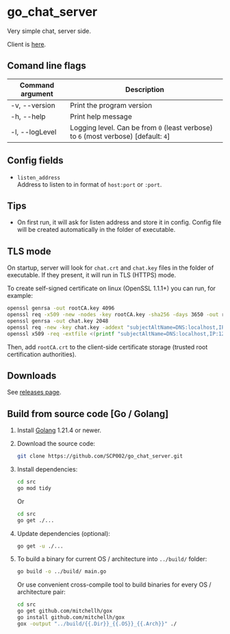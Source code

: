 # go_chat_server

Very simple chat, server side.

Client is [here](https://github.com/SCP002/go_chat_client).

## Comand line flags

| Command argument     | Description                                                                         |
| -------------------- | ----------------------------------------------------------------------------------- |
| -v, --version        | Print the program version                                                           |
| -h, --help           | Print help message                                                                  |
| -l, --logLevel       | Logging level. Can be from `0` (least verbose) to `6` (most verbose) [default: `4`] |

## Config fields

* `listen_address`  
  Address to listen to in format of `host:port` or `:port`.

## Tips

* On first run, it will ask for listen address and store it in config.
  Config file will be created automatically in the folder of executable.

## TLS mode

On startup, server will look for `chat.crt` and `chat.key` files in the folder of executable.
If they present, it will run in TLS (HTTPS) mode.

To create self-signed certificate on linux (OpenSSL 1.1.1+) you can run, for example:

```sh
openssl genrsa -out rootCA.key 4096
openssl req -x509 -new -nodes -key rootCA.key -sha256 -days 3650 -out rootCA.crt
openssl genrsa -out chat.key 2048
openssl req -new -key chat.key -addext "subjectAltName=DNS:localhost,IP:127.0.0.1,IP:192.168.0.100" -out chat.csr
openssl x509 -req -extfile <(printf "subjectAltName=DNS:localhost,IP:127.0.0.1,IP:192.168.0.100") -days 3650 -in chat.csr -CA rootCA.crt -CAkey rootCA.key -CAcreateserial -out chat.crt -sha256
```

Then, add `rootCA.crt` to the client-side certificate storage (trusted root certification authorities).

## Downloads

See [releases page](https://github.com/SCP002/go_chat_server/releases).

## Build from source code [Go / Golang]

1. Install [Golang](https://golang.org/) 1.21.4 or newer.

2. Download the source code:  

    ```sh
    git clone https://github.com/SCP002/go_chat_server.git
    ```

3. Install dependencies:

    ```sh
    cd src
    go mod tidy
    ```

    Or

    ```sh
    cd src
    go get ./...
    ```

4. Update dependencies (optional):

    ```sh
    go get -u ./...
    ```

5. To build a binary for current OS / architecture into `../build/` folder:

    ```sh
    go build -o ../build/ main.go
    ```

    Or use convenient cross-compile tool to build binaries for every OS / architecture pair:

    ```sh
    cd src
    go get github.com/mitchellh/gox
    go install github.com/mitchellh/gox
    gox -output "../build/{{.Dir}}_{{.OS}}_{{.Arch}}" ./
    ```
